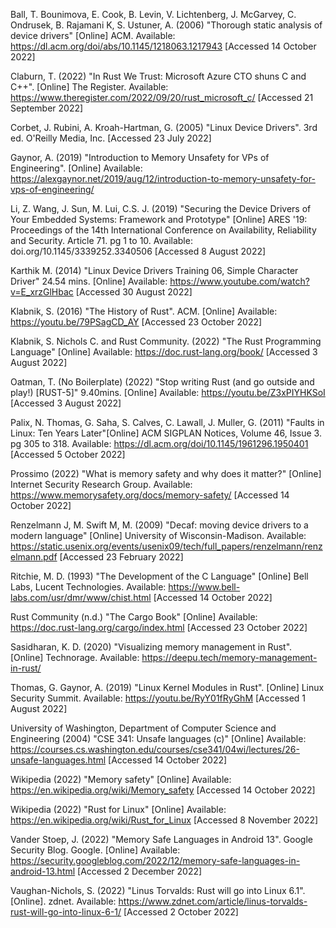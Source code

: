 Ball, T. Bounimova, E. Cook, B. Levin, V. Lichtenberg, J. McGarvey, C. Ondrusek, B. Rajamani K, S. Ustuner, A. (2006) "Thorough static analysis of device drivers" [Online] ACM. Available:
https://dl.acm.org/doi/abs/10.1145/1218063.1217943 [Accessed 14 October 2022]

Claburn, T. (2022) "In Rust We Trust: Microsoft Azure CTO shuns C and C++". [Online] The Register. Available: https://www.theregister.com/2022/09/20/rust_microsoft_c/ [Accessed 21 September 2022]

Corbet, J. Rubini, A. Kroah-Hartman, G. (2005) "Linux Device Drivers". 3rd ed. O'Reilly Media, Inc. [Accessed 23 July 2022]

Gaynor, A. (2019) "Introduction to Memory Unsafety for VPs of Engineering". [Online] Available: https://alexgaynor.net/2019/aug/12/introduction-to-memory-unsafety-for-vps-of-engineering/

Li, Z. Wang, J. Sun, M. Lui, C.S. J. (2019) "Securing the Device Drivers of Your Embedded Systems: Framework and Prototype" [Online] ARES '19: Proceedings of the 14th International Conference on Availability, Reliability and Security. Article 71. pg 1 to 10. Available: doi.org/10.1145/3339252.3340506 [Accessed 8 August 2022]

Karthik M. (2014) "Linux Device Drivers Training 06, Simple Character Driver" 24.54 mins. [Online] Available: https://www.youtube.com/watch?v=E_xrzGlHbac [Accessed 30 August 2022] 

Klabnik, S. (2016) "The History of Rust". ACM. [Online] Available: https://youtu.be/79PSagCD_AY [Accessed 23 October 2022]

Klabnik, S. Nichols C. and Rust Community. (2022) "The Rust Programming Language" [Online] Available: https://doc.rust-lang.org/book/ [Accessed 3 August 2022]

Oatman, T. (No Boilerplate) (2022) "Stop writing Rust (and go outside and play!) [RUST-5]" 9.40mins. [Online] Available: https://youtu.be/Z3xPIYHKSoI [Accessed 3 August 2022]

Palix, N. Thomas, G. Saha, S. Calves, C. Lawall, J. Muller, G. (2011) "Faults in Linux: Ten Years Later"[Online] ACM SIGPLAN Notices, Volume 46, Issue 3. pg 305 to 318. Available: https://dl.acm.org/doi/10.1145/1961296.1950401 [Accessed 5 October 2022]

Prossimo  (2022) "What is memory safety and why does it matter?" [Online] Internet Security Research Group. Available: https://www.memorysafety.org/docs/memory-safety/ [Accessed 14 October 2022]

Renzelmann J, M. Swift M, M. (2009) "Decaf: moving device drivers to a modern language" [Online] University of Wisconsin-Madison. Available: https://static.usenix.org/events/usenix09/tech/full_papers/renzelmann/renzelmann.pdf [Accessed 23 February 2022]

Ritchie, M. D. (1993) "The Development of the C Language" [Online] Bell Labs, Lucent Technologies. Available: https://www.bell-labs.com/usr/dmr/www/chist.html [Accessed 14 October 2022]

Rust Community (n.d.) "The Cargo Book" [Online] Available: https://doc.rust-lang.org/cargo/index.html [Accessed 23 October 2022]

Sasidharan, K. D. (2020) "Visualizing memory management in Rust". [Online] Technorage. Available: https://deepu.tech/memory-management-in-rust/

Thomas, G. Gaynor, A. (2019) "Linux Kernel Modules in Rust".  [Online] Linux Security Summit. Available: https://youtu.be/RyY01fRyGhM [Accessed 1 August 2022]

University of Washington, Department of Computer Science and Engineering (2004) "CSE 341: Unsafe languages (c)" [Online] Available: https://courses.cs.washington.edu/courses/cse341/04wi/lectures/26-unsafe-languages.html [Accessed 14 October 2022]

Wikipedia (2022) "Memory safety" [Online] Available: https://en.wikipedia.org/wiki/Memory_safety [Accessed 14 October 2022]

Wikipedia (2022) "Rust for Linux" [Online] Available: https://en.wikipedia.org/wiki/Rust_for_Linux [Accessed 8 November 2022]

Vander Stoep, J. (2022) "Memory Safe Languages in Android 13". Google Security Blog. Google. [Online] Available: https://security.googleblog.com/2022/12/memory-safe-languages-in-android-13.html [Accessed 2 December 2022]

Vaughan-Nichols, S. (2022) "Linus Torvalds: Rust will go into Linux 6.1". [Online]. zdnet. Available: https://www.zdnet.com/article/linus-torvalds-rust-will-go-into-linux-6-1/ [Accessed 2 October 2022]



